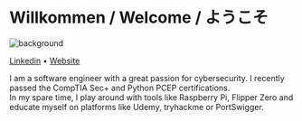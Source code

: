 # Willkommen / Welcome / ようこそ

![background](https://github.com/klaus-moser/klaus-moser/assets/60796711/70397772-1256-4ced-8b28-9fbc7e4b57f2)

[Linkedin](https://www.linkedin.com/in/klaus-moser-089/) • [Website](https://pan-galactic-gargle-blaster.de/)

I am a software engineer with a great passion for cybersecurity.
I recently passed the CompTIA Sec+ and Python PCEP certifications.\
In my spare time, I play around with tools like Raspberry Pi, Flipper Zero and educate myself on platforms like Udemy, tryhackme or PortSwigger.
